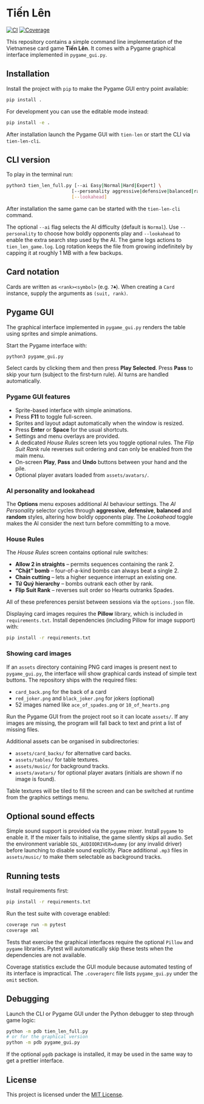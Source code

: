 # Tiến Lên
[![CI](https://github.com/Flexiblefabric/Tien-Len/actions/workflows/ci.yml/badge.svg)](https://github.com/Flexiblefabric/Tien-Len/actions/workflows/ci.yml)
[![Coverage](https://codecov.io/gh/Flexiblefabric/Tien-Len/branch/main/graph/badge.svg)](https://codecov.io/gh/Flexiblefabric/Tien-Len)

This repository contains a simple command line implementation of the
Vietnamese card game **Tiến Lên**. It comes with a Pygame graphical
interface implemented in `pygame_gui.py`.

## Installation

Install the project with `pip` to make the Pygame GUI entry point available:

```bash
pip install .
```

For development you can use the editable mode instead:

```bash
pip install -e .
```

After installation launch the Pygame GUI with `tien-len` or start the CLI via `tien-len-cli`.

## CLI version

To play in the terminal run:

```bash
python3 tien_len_full.py [--ai Easy|Normal|Hard|Expert] \
                        [--personality aggressive|defensive|balanced|random] \
                        [--lookahead]
```
After installation the same game can be started with the `tien-len-cli` command.

The optional `--ai` flag selects the AI difficulty (default is `Normal`).
Use `--personality` to choose how boldly opponents play and `--lookahead`
to enable the extra search step used by the AI.  The game logs actions to
`tien_len_game.log`. Log rotation keeps the file from growing
indefinitely by capping it at roughly 1&nbsp;MB with a few backups.

## Card notation

Cards are written as ``<rank><symbol>`` (e.g. ``7♣``). When creating a
``Card`` instance, supply the arguments as ``(suit, rank)``.

## Pygame GUI

The graphical interface implemented in `pygame_gui.py` renders the
table using sprites and simple animations.

Start the Pygame interface with:

```bash
python3 pygame_gui.py
```

Select cards by clicking them and then press **Play Selected**. Press
**Pass** to skip your turn (subject to the first‑turn rule). AI turns
are handled automatically.

### Pygame GUI features

- Sprite-based interface with simple animations.
- Press **F11** to toggle full-screen.
- Sprites and layout adapt automatically when the window is resized.
- Press **Enter** or **Space** for the usual shortcuts.
- Settings and menu overlays are provided.
- A dedicated *House Rules* screen lets you toggle optional rules.
  The *Flip Suit Rank* rule reverses suit ordering and can only be
  enabled from the main menu.
- On-screen **Play**, **Pass** and **Undo** buttons between your hand and the pile.
- Optional player avatars loaded from `assets/avatars/`.

### AI personality and lookahead

The **Options** menu exposes additional AI behaviour settings.  The
*AI Personality* selector cycles through **aggressive**, **defensive**,
**balanced** and **random** styles, altering how boldly opponents play.
The *Lookahead* toggle makes the AI consider the next turn before
committing to a move.

### House Rules

The *House Rules* screen contains optional rule switches:

- **Allow 2 in straights** – permits sequences containing the rank 2.
- **“Chặt” bomb** – four-of-a-kind bombs can always beat a single 2.
- **Chain cutting** – lets a higher sequence interrupt an existing one.
- **Tứ Quý hierarchy** – bombs outrank each other by rank.
- **Flip Suit Rank** – reverses suit order so Hearts outranks Spades.

All of these preferences persist between sessions via the `options.json`
file.

Displaying card images requires the **Pillow** library, which is
included in `requirements.txt`. Install dependencies (including Pillow
for image support) with:

```bash
pip install -r requirements.txt
```

### Showing card images

If an `assets` directory containing PNG card images is present next to
`pygame_gui.py`, the interface will show graphical cards instead of simple
text buttons. The repository ships with the required files:

- `card_back.png` for the back of a card
- `red_joker.png` and `black_joker.png` for jokers (optional)
- 52 images named like `ace_of_spades.png` or `10_of_hearts.png`

Run the Pygame GUI from the project root so it can locate `assets/`. If any
images are missing, the program will fall back to text and print a list
of missing files.

Additional assets can be organised in subdirectories:

- `assets/card_backs/` for alternative card backs.
- `assets/tables/` for table textures.
- `assets/music/` for background tracks.
- `assets/avatars/` for optional player avatars (initials are shown if no image is found).

Table textures will be tiled to fill the screen and can be switched at
runtime from the graphics settings menu.

## Optional sound effects

Simple sound support is provided via the `pygame` mixer. Install
`pygame` to enable it. If the mixer fails to initialise, the game
silently skips all audio. Set the environment variable
`SDL_AUDIODRIVER=dummy` (or any invalid driver) before launching to
disable sound explicitly. Place additional `.mp3` files in
`assets/music/` to make them selectable as background tracks.


## Running tests

Install requirements first:

```bash
pip install -r requirements.txt
```

Run the test suite with coverage enabled:

```bash
coverage run -m pytest
coverage xml
```

Tests that exercise the graphical interfaces require the optional
`Pillow` and `pygame` libraries. Pytest will automatically skip these
tests when the dependencies are not available.

Coverage statistics exclude the GUI module because automated testing of
its interface is impractical. The `.coveragerc` file lists
`pygame_gui.py` under the `omit` section.

## Debugging

Launch the CLI or Pygame GUI under the Python debugger to step through
game logic:

```bash
python -m pdb tien_len_full.py
# or for the graphical version
python -m pdb pygame_gui.py
```

If the optional `pgdb` package is installed, it may be used in the same
way to get a prettier interface.

## License

This project is licensed under the [MIT License](LICENSE).

